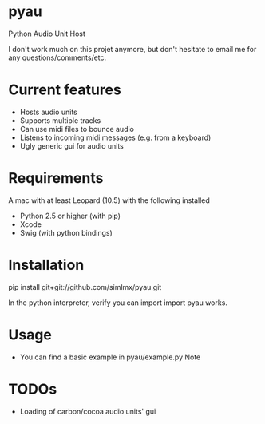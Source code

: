 pyau
====

Python Audio Unit Host

I don't work much on this projet anymore, but don't hesitate to email me for any questions/comments/etc.



Current features
================

* Hosts audio units
* Supports multiple tracks
* Can use midi files to bounce audio
* Listens to incoming midi messages (e.g. from a keyboard)
* Ugly generic gui for audio units


Requirements
============
A mac with at least Leopard (10.5) with the following installed

* Python 2.5 or higher (with pip)
* Xcode
* Swig (with python bindings)


Installation
============
pip install git+git://github.com/simlmx/pyau.git

In the python interpreter, verify you can import
    import pyau
works.


Usage
=====
* You can find a basic example in pyau/example.py
Note


TODOs
================
* Loading of carbon/cocoa audio units' gui


